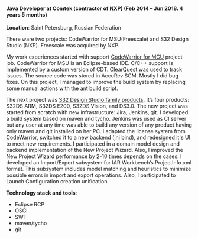 #### Java Developer at Comtek (contractor of NXP) (Feb 2014 – Jun 2018. 4 years 5 months)

**Location**: Saint Petersburg, Russian Federation

There ware two projects: CodeWarrior for MSU(Freescale) and S32 Design Studio (NXP). Freescale was acquired by NXP.

My work experiences started with support [CodeWarrior for MCU](https://www.nxp.com/support/developer-resources/software-development-tools/codewarrior-development-tools/codewarrior-legacy/codewarrior-development-studios/codewarrior-for-microcontrollers/codewarrior-for-mcus-eclipse-ide-coldfire-56800-e-dsc-kinetis-qorivva-56xx-rs08-s08-s12z-v11.0:CW-MCU10) project job. CodeWarrior for MSU is an Eclipse-based IDE. C/C++ support is implemented by a custom version of CDT. ClearQuest was used to track issues. The source code was stored in AccuRev SCM. Mostly I did bug fixes. On this project, I managed to improve the build system by replacing some manual actions with the ant build script.


The next project was [S32 Design Studio family products]( http://www.nxp.com/products/microcontrollers-and-processors/arm-processors/s32-arm-processors-microcontrollers/s32-design-studio-ide:S32DS). It’s four products: S32DS ARM, S32DS E200, S32DS Vision, and DS3.0. The new project was started from scratch with new infrastructure: Jira, Jenkins, git. I developed a build system based on maven and tycho. Jenkins was used as CI server but any user at any time was able to build any version of any product having only maven and git installed on her PC.
I adapted the license system from CodeWarrior, switched it to a new backend (jni bind), and redesigned it's UI to meet new requirements. I participated in a domain model design and backend implementation of the New Project Wizard. Also, I improved the New Project Wizard performance by 2-10 times depends on the cases.
I developed an Import/Export subsystem for IAR Workbench’s ProjectInfo.xml format. This subsystem includes model matching and heuristics to minimize possible errors in import and export operations.
Also, I participated to Launch Configuration creation unification.

**Technology stack and tools**:
* Eclipse RCP
* OSGi
* SWT
* maven/tycho
* git
